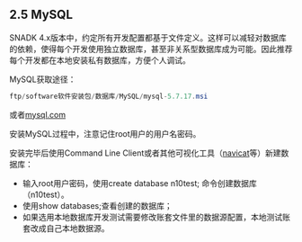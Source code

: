 ## 2.5 MySQL

SNADK 4.x版本中，约定所有开发配置都基于文件定义。这样可以减轻对数据库的依赖，使得每个开发使用独立数据库，甚至非关系型数据库成为可能。因此推荐每个开发都在本地安装私有数据库，方便个人调试。

MySQL获取途径：

```java
ftp/software软件安装包/数据库/MySQL/mysql-5.7.17.msi
```

或者[mysql.com](https://www.mysql.com/)

安装MySQL过程中，注意记住root用户的用户名密码。

安装完毕后使用Command Line Client或者其他可视化工具（[navicat](https://www.navicat.com/en/products/navicat-for-mysql)等）新建数据库：

* 输入root用户密码，使用create database n10test; 命令创建数据库（n10test）。
* 使用show databases;查看创建的数据库；
* 如果选用本地数据库开发测试需要修改账套文件里的数据源配置，本地测试账套改成自己本地数据源。



